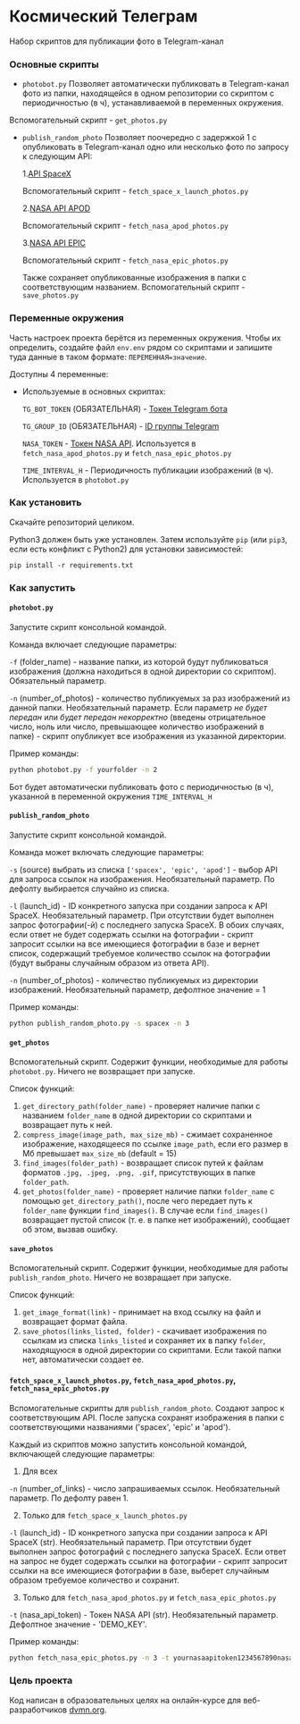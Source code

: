 # Космический Телеграм

Набор скриптов для публикации фото в Telegram-канал

### Основные скрипты

- `photobot.py`
Позволяет автоматически публиковать в Telegram-канал фото из папки, находящейся в одном репозитории со скриптом с периодичностью (в ч), устанавливаемой в переменных окружения.

Вспомогательный скрипт - `get_photos.py`

- `publish_random_photo`
Позволяет поочередно с задержкой 1 с опубликовать в Telegram-канал одно или несколько фото по запросу к следующим API:
 
  1.[API SpaceX](https://github.com/r-spacex/SpaceX-API)
  
  Вспомогательный скрипт - `fetch_space_x_launch_photos.py`
  
  2.[NASA API APOD](https://github.com/nasa/apod-api)
  
  Вспомогательный скрипт - `fetch_nasa_apod_photos.py`
  
  3.[NASA API EPIC](https://epic.gsfc.nasa.gov/about/epic)
  
  Вспомогательный скрипт - `fetch_nasa_epic_photos.py`

  Также сохраняет опубликованные изображения в папки с соответствующим названием. Вспомогательный скрипт - `save_photos.py`

### Переменные окружения

Часть настроек проекта берётся из переменных окружения. Чтобы их определить, создайте файл `env.env` рядом со скриптами и запишите туда данные в таком формате: `ПЕРЕМЕННАЯ=значение`.

Доступны 4 переменные:
- Используемые в основных скриптах:
  
  `TG_BOT_TOKEN` (ОБЯЗАТЕЛЬНАЯ) - [Токен Telegram бота](https://core.telegram.org/bots/tutorial#obtain-your-bot-token) 
  
  `TG_GROUP_ID` (ОБЯЗАТЕЛЬНАЯ) - [ID группы Telegram](https://stackoverflow.com/questions/32423837/telegram-bot-how-to-get-a-group-chat-id) 

  `NASA_TOKEN` - [Токен NASA API](https://api.nasa.gov/). Используется в `fetch_nasa_apod_photos.py` и `fetch_nasa_epic_photos.py`
 
  `TIME_INTERVAL_H` - Периодичность публикации изображений (в ч). Используется в `photobot.py`
  
  

### Как установить

Скачайте репозиторий целиком.

Python3 должен быть уже установлен. 
Затем используйте `pip` (или `pip3`, если есть конфликт с Python2) для установки зависимостей:
```
pip install -r requirements.txt
```

### Как запустить

#### `photobot.py`
 
Запустите скрипт консольной командой.

Команда включает следующие параметры:

`-f` (folder_name) - название папки, из которой будут публиковаться изображения (должна находиться в одной директории со скриптом). Обязательный параметр.

`-n` (number_of_photos) - количество публикуемых за раз изображений из данной папки. Необязательный параметр. Если параметр *не будет передан* или *будет передан некорректно* (введены отрицательное число, ноль или число, превышающее количество изображений в папке) - скрипт опубликует все изображения из указанной директории.

Пример команды:
```sh
python photobot.py -f yourfolder -n 2
```
Бот будет автоматически публиковать фото с периодичностью (в ч), указанной в переменной окружения `TIME_INTERVAL_H` 

#### `publish_random_photo`
  
Запустите скрипт консольной командой.

Команда может включать следующие параметры:

`-s` (source) выбрать из списка `['spacex', 'epic', 'apod']` - выбор API для запроса ссылок на изображения. Необязательный параметр. По дефолту выбирается случайно из списка.

`-l` (launch_id) - ID конкретного запуска при создании запроса к API SpaceX. Необязательный параметр. При отсутствии будет выполнен запрос фотографии(-й) с последнего запуска SpaceX. В обоих случаях, если ответ не будет содержать ссылки на фотографии - скрипт запросит ссылки на все имеющиеся фотографии в базе и вернет список, содержащий требуемое количество ссылок на фотографии (будут выбраны случайным образом из ответа API).

`-n` (number_of_photos) - количество публикуемых из директории изображений. Необязательный параметр, дефолтное значение = 1

Пример команды:
```sh
python publish_random_photo.py -s spacex -n 3
```

#### `get_photos`

Вспомогательный скрипт. Содержит функции, необходимые для работы `photobot.py`. Ничего не возвращает при запуске.

Список функций:
 1. `get_directory_path(folder_name)` - проверяет наличие папки с названием `folder_name` в одной директории со скриптами и возвращает путь к ней.
 2. `compress_image(image_path, max_size_mb)` - сжимает сохраненное изображение, находящееся по ссылке `image_path`, если его размер в Мб превышает `max_size_mb` (default = 15)
 3. `find_images(folder_path)` - возвращает список путей к файлам форматов `.jpg, .jpeg, .png, .gif`, присутствующих в папке `folder_path`.
 4. `get_photos(folder_name)` - проверяет наличие папки `folder_name` с помощью `get_directory_path()`, после чего передает путь к `folder_name` функции `find_images()`. В случае если `find_images()` возвращает пустой список (т. е. в папке нет изображений), сообщает об этом, вызвав ошибку.


#### `save_photos`

Вспомогательный скрипт. Содержит функции, необходимые для работы `publish_random_photo`. Ничего не возвращает при запуске.

Список функций:
 1. `get_image_format(link)` - принимает на вход ссылку на файл и возвращает формат файла.
 2. `save_photos(links_listed, folder)` - скачивает изображения по ссылкам из списка `links_listed` и сохраняет их в папку `folder`, находящуюся в одной директории со скриптами. Если такой папки нет, автоматически создает ее.


#### `fetch_space_x_launch_photos.py`, `fetch_nasa_apod_photos.py`, `fetch_nasa_epic_photos.py`

Вспомогательные скрипты для `publish_random_photo`. Создают запрос к соответствующим API. После запуска сохранят изображения в папки с соответствующими названиями ('spacex', 'epic' и 'apod').

Каждый из скриптов можно запустить консольной командой, включающей следующие параметры:

 1. Для всех

`-n` (number_of_links) - число запрашиваемых ссылок. Необязательный параметр. По дефолту равен 1. 

 2. Только для `fetch_space_x_launch_photos.py`
    
`-l` (launch_id) - ID конкретного запуска при создании запроса к API SpaceX (str). Необязательный параметр. При отсутствии будет выполнен запрос фотографий с последнего запуска SpaceX. Если ответ на запрос не будет содержать ссылки на фотографии - скрипт запросит ссылки на все имеющиеся фотографии в базе, выберет случайным образом требуемое количество и сохранит.

 3. Только для  `fetch_nasa_apod_photos.py` и `fetch_nasa_epic_photos.py`

`-t` (nasa_api_token) - Токен NASA API (str). Необязательный параметр. Дефолтное значение - 'DEMO_KEY'. 
 
Пример команды:
```sh
python fetch_nasa_epic_photos.py -n 3 -t yournasaapitoken1234567890nasaapitoken01
```

### Цель проекта

Код написан в образовательных целях на онлайн-курсе для веб-разработчиков [dvmn.org](https://dvmn.org/).
